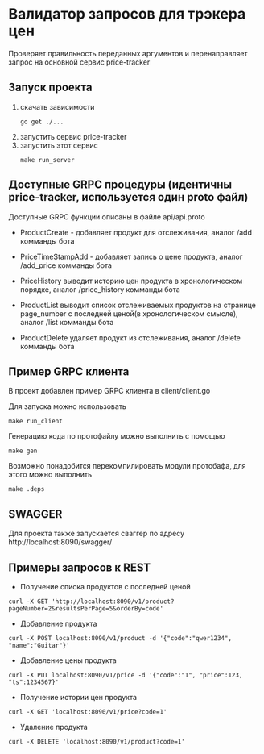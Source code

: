 # Валидатор запросов для трэкера цен

Проверяет правильность переданных аргументов и перенаправляет запрос на основной сервис price-tracker

## Запуск проекта

1. скачать зависимости
    ```
    go get ./...
    ```
2. запустить сервис price-tracker
3. запустить этот сервис
      ```
      make run_server
      ```

## Доступные GRPC процедуры (идентичны price-tracker, используется один proto файл)
Доступные GRPC функции описаны в файле api/api.proto

- ProductCreate - добавляет продукт для отслеживания, аналог /add комманды бота

- PriceTimeStampAdd - добавляет запись о цене продукта, аналог /add_price комманды бота

- PriceHistory выводит историю цен продукта в хронологическом порядке, аналог /price_history комманды бота

- ProductList выводит список отслеживаемых продуктов на странице page_number с последней ценой(в хронологическом смысле), аналог /list комманды бота

- ProductDelete удаляет продукт из отслеживания, аналог /delete комманды бота

## Пример GRPC клиента

В проект добавлен пример GRPC клиента в client/client.go

Для запуска можно использовать 
```
make run_client
```

Генерацию кода по протофайлу можно выполнить с помощью 
```
make gen
```

Возможно понадобится перекомпилировать модули протобафа, для этого можно выполнить
```
make .deps
```

## SWAGGER

Для проекта также запускается сваггер по адресу http://localhost:8090/swagger/

## Примеры запросов к REST

- Получение списка продуктов с последней ценой
```
curl -X GET 'http://localhost:8090/v1/product?pageNumber=2&resultsPerPage=5&orderBy=code'
```
- Добавление продукта
```
curl -X POST localhost:8090/v1/product -d '{"code":"qwer1234", "name":"Guitar"}'
```
- Добавление цены продукта
```
curl -X PUT localhost:8090/v1/price -d '{"code":"1", "price":123, "ts":1234567}'
```
- Получение истории цен продукта
```
curl -X GET 'localhost:8090/v1/price?code=1'
```
- Удаление продукта
```
curl -X DELETE 'localhost:8090/v1/product?code=1'
```
